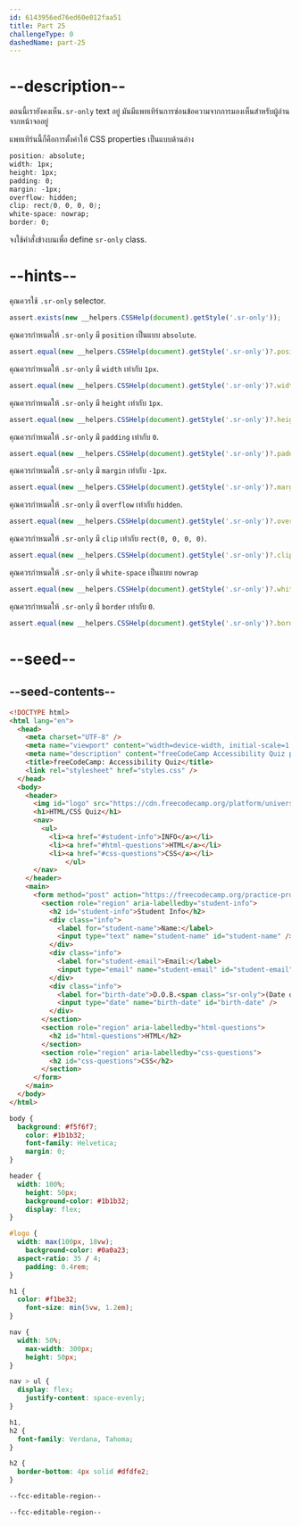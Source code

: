 ```yaml
---
id: 6143956ed76ed60e012faa51
title: Part 25
challengeType: 0
dashedName: part-25
---
```


# --description--

ตอนนี้เรายังคงเห็น`.sr-only` text อยู่
มันมีแพทเทิร์นการซ่อนข้อความจากการมองเห็นสำหรับผู้อ่านจากหน้าจออยู่

แพทเทิร์นนี้ก็คือการตั้งค่าให้ CSS properties เป็นแบบด้านล่าง

```css
position: absolute;
width: 1px;
height: 1px;
padding: 0;
margin: -1px;
overflow: hidden;
clip: rect(0, 0, 0, 0);
white-space: nowrap;
border: 0;
```

จงใช้คำสั่งข้างบนเพื่อ define `sr-only` class.

# --hints--

คุณควรใช้ `.sr-only` selector.

```js
assert.exists(new __helpers.CSSHelp(document).getStyle('.sr-only'));
```

คุณควรกำหนดให้ `.sr-only` มี `position` เป็นแบบ `absolute`.

```js
assert.equal(new __helpers.CSSHelp(document).getStyle('.sr-only')?.position, 'absolute');
```

คุณควรกำหนดให้ `.sr-only` มี `width` เท่ากับ `1px`.

```js
assert.equal(new __helpers.CSSHelp(document).getStyle('.sr-only')?.width, '1px');
```

คุณควรกำหนดให้ `.sr-only` มี `height` เท่ากับ `1px`.

```js
assert.equal(new __helpers.CSSHelp(document).getStyle('.sr-only')?.height, '1px');
```

คุณควรกำหนดให้ `.sr-only` มี `padding` เท่ากับ `0`.

```js
assert.equal(new __helpers.CSSHelp(document).getStyle('.sr-only')?.padding, '0px');
```

คุณควรกำหนดให้ `.sr-only` มี `margin` เท่ากับ `-1px`.

```js
assert.equal(new __helpers.CSSHelp(document).getStyle('.sr-only')?.margin, '-1px');
```

คุณควรกำหนดให้ `.sr-only` มี `overflow` เท่ากับ `hidden`.

```js
assert.equal(new __helpers.CSSHelp(document).getStyle('.sr-only')?.overflow, 'hidden');
```

คุณควรกำหนดให้ `.sr-only` มี `clip` เท่ากับ `rect(0, 0, 0, 0)`.

```js
assert.equal(new __helpers.CSSHelp(document).getStyle('.sr-only')?.clip, 'rect(0px, 0px, 0px, 0px)');
```

คุณควรกำหนดให้ `.sr-only` มี `white-space` เป็นแบบ `nowrap`

```js
assert.equal(new __helpers.CSSHelp(document).getStyle('.sr-only')?.whiteSpace, 'nowrap');
```

คุณควรกำหนดให้ `.sr-only` มี `border` เท่ากับ `0`.

```js
assert.equal(new __helpers.CSSHelp(document).getStyle('.sr-only')?.border, '0px');
```

# --seed--

## --seed-contents--

```html
<!DOCTYPE html>
<html lang="en">
  <head>
    <meta charset="UTF-8" />
    <meta name="viewport" content="width=device-width, initial-scale=1.0" />
    <meta name="description" content="freeCodeCamp Accessibility Quiz practice project" />
    <title>freeCodeCamp: Accessibility Quiz</title>
    <link rel="stylesheet" href="styles.css" />
  </head>
  <body>
    <header>
      <img id="logo" src="https://cdn.freecodecamp.org/platform/universal/fcc_primary.svg">
      <h1>HTML/CSS Quiz</h1>
      <nav>
        <ul>
          <li><a href="#student-info">INFO</a></li>
          <li><a href="#html-questions">HTML</a></li>
          <li><a href="#css-questions">CSS</a></li>
			  </ul>
      </nav>
    </header>
    <main>
      <form method="post" action="https://freecodecamp.org/practice-project/accessibility-quiz">
        <section role="region" aria-labelledby="student-info">
          <h2 id="student-info">Student Info</h2>
          <div class="info">
            <label for="student-name">Name:</label>
            <input type="text" name="student-name" id="student-name" />
          </div>
          <div class="info">
            <label for="student-email">Email:</label>
            <input type="email" name="student-email" id="student-email" />
          </div>
          <div class="info">
            <label for="birth-date">D.O.B.<span class="sr-only">(Date of Birth)</span></label>
            <input type="date" name="birth-date" id="birth-date" />
          </div>
        </section>
        <section role="region" aria-labelledby="html-questions">
          <h2 id="html-questions">HTML</h2>
        </section>
        <section role="region" aria-labelledby="css-questions">
          <h2 id="css-questions">CSS</h2>
        </section>
      </form>
    </main>
  </body>
</html>

```

```css
body {
  background: #f5f6f7;
	color: #1b1b32;
	font-family: Helvetica;
	margin: 0;
}

header {
  width: 100%;
	height: 50px;
	background-color: #1b1b32;
	display: flex;
}

#logo {
  width: max(100px, 18vw);
	background-color: #0a0a23;
  aspect-ratio: 35 / 4;
	padding: 0.4rem;
}

h1 {
  color: #f1be32;
	font-size: min(5vw, 1.2em);
}

nav {
  width: 50%;
	max-width: 300px;
	height: 50px;
}

nav > ul {
  display: flex;
	justify-content: space-evenly;
}

h1,
h2 {
  font-family: Verdana, Tahoma;
}

h2 {
  border-bottom: 4px solid #dfdfe2;
}

--fcc-editable-region--

--fcc-editable-region--

```
